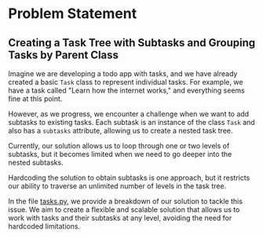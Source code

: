 # Problem Statement

## Creating a Task Tree with Subtasks and Grouping Tasks by Parent Class

Imagine we are developing a todo app with tasks, and we have already created a basic `Task` class to represent individual tasks. For example, we have a task called "Learn how the internet works," and everything seems fine at this point.

However, as we progress, we encounter a challenge when we want to add subtasks to existing tasks. Each subtask is an instance of the class `Task` and also has a `subtasks` attribute, allowing us to create a nested task tree.

Currently, our solution allows us to loop through one or two levels of subtasks, but it becomes limited when we need to go deeper into the nested subtasks.

Hardcoding the solution to obtain subtasks is one approach, but it restricts our ability to traverse an unlimited number of levels in the task tree.

In the file [tasks.py](./task.py), we provide a breakdown of our solution to tackle this issue. We aim to create a flexible and scalable solution that allows us to work with tasks and their subtasks at any level, avoiding the need for hardcoded limitations.

